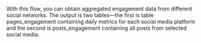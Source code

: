 With this flow, you can obtain aggregated engagement data from different social networks. The output is two tables—the first is table pages_engagement containing daily metrics for each social media platform and the second is posts_engagement containing all posts from selected social media.

